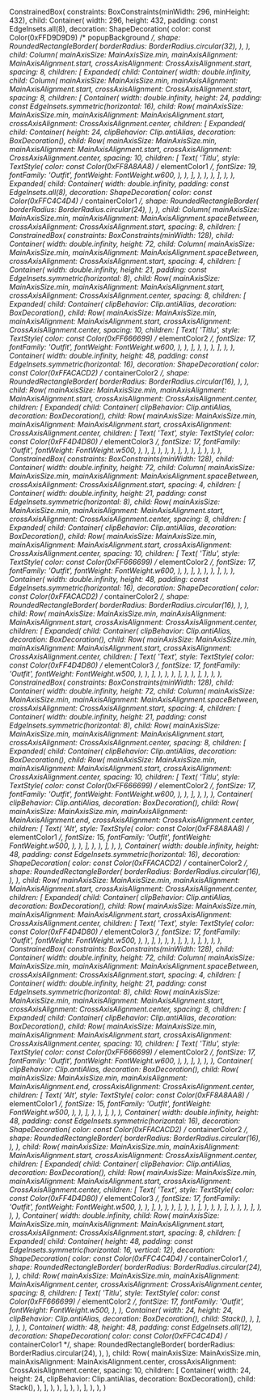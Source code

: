 ConstrainedBox(
    constraints: BoxConstraints(minWidth: 296, minHeight: 432),
    child: Container(
        width: 296,
        height: 432,
        padding: const EdgeInsets.all(8),
        decoration: ShapeDecoration(
            color: const Color(0xFFD9D9D9) /* popupBackground */,
            shape: RoundedRectangleBorder(
                borderRadius: BorderRadius.circular(32),
            ),
        ),
        child: Column(
            mainAxisSize: MainAxisSize.min,
            mainAxisAlignment: MainAxisAlignment.start,
            crossAxisAlignment: CrossAxisAlignment.start,
            spacing: 8,
            children: [
                Expanded(
                    child: Container(
                        width: double.infinity,
                        child: Column(
                            mainAxisSize: MainAxisSize.min,
                            mainAxisAlignment: MainAxisAlignment.start,
                            crossAxisAlignment: CrossAxisAlignment.start,
                            spacing: 8,
                            children: [
                                Container(
                                    width: double.infinity,
                                    height: 24,
                                    padding: const EdgeInsets.symmetric(horizontal: 16),
                                    child: Row(
                                        mainAxisSize: MainAxisSize.min,
                                        mainAxisAlignment: MainAxisAlignment.start,
                                        crossAxisAlignment: CrossAxisAlignment.center,
                                        children: [
                                            Expanded(
                                                child: Container(
                                                    height: 24,
                                                    clipBehavior: Clip.antiAlias,
                                                    decoration: BoxDecoration(),
                                                    child: Row(
                                                        mainAxisSize: MainAxisSize.min,
                                                        mainAxisAlignment: MainAxisAlignment.start,
                                                        crossAxisAlignment: CrossAxisAlignment.center,
                                                        spacing: 10,
                                                        children: [
                                                            Text(
                                                                'Titlu',
                                                                style: TextStyle(
                                                                    color: const Color(0xFF8A8AA8) /* elementColor1 */,
                                                                    fontSize: 19,
                                                                    fontFamily: 'Outfit',
                                                                    fontWeight: FontWeight.w600,
                                                                ),
                                                            ),
                                                        ],
                                                    ),
                                                ),
                                            ),
                                        ],
                                    ),
                                ),
                                Expanded(
                                    child: Container(
                                        width: double.infinity,
                                        padding: const EdgeInsets.all(8),
                                        decoration: ShapeDecoration(
                                            color: const Color(0xFFC4C4D4) /* containerColor1 */,
                                            shape: RoundedRectangleBorder(
                                                borderRadius: BorderRadius.circular(24),
                                            ),
                                        ),
                                        child: Column(
                                            mainAxisSize: MainAxisSize.min,
                                            mainAxisAlignment: MainAxisAlignment.spaceBetween,
                                            crossAxisAlignment: CrossAxisAlignment.start,
                                            spacing: 8,
                                            children: [
                                                ConstrainedBox(
                                                    constraints: BoxConstraints(minWidth: 128),
                                                    child: Container(
                                                        width: double.infinity,
                                                        height: 72,
                                                        child: Column(
                                                            mainAxisSize: MainAxisSize.min,
                                                            mainAxisAlignment: MainAxisAlignment.spaceBetween,
                                                            crossAxisAlignment: CrossAxisAlignment.start,
                                                            spacing: 4,
                                                            children: [
                                                                Container(
                                                                    width: double.infinity,
                                                                    height: 21,
                                                                    padding: const EdgeInsets.symmetric(horizontal: 8),
                                                                    child: Row(
                                                                        mainAxisSize: MainAxisSize.min,
                                                                        mainAxisAlignment: MainAxisAlignment.start,
                                                                        crossAxisAlignment: CrossAxisAlignment.center,
                                                                        spacing: 8,
                                                                        children: [
                                                                            Expanded(
                                                                                child: Container(
                                                                                    clipBehavior: Clip.antiAlias,
                                                                                    decoration: BoxDecoration(),
                                                                                    child: Row(
                                                                                        mainAxisSize: MainAxisSize.min,
                                                                                        mainAxisAlignment: MainAxisAlignment.start,
                                                                                        crossAxisAlignment: CrossAxisAlignment.center,
                                                                                        spacing: 10,
                                                                                        children: [
                                                                                            Text(
                                                                                                'Titlu',
                                                                                                style: TextStyle(
                                                                                                    color: const Color(0xFF666699) /* elementColor2 */,
                                                                                                    fontSize: 17,
                                                                                                    fontFamily: 'Outfit',
                                                                                                    fontWeight: FontWeight.w600,
                                                                                                ),
                                                                                            ),
                                                                                        ],
                                                                                    ),
                                                                                ),
                                                                            ),
                                                                        ],
                                                                    ),
                                                                ),
                                                                Container(
                                                                    width: double.infinity,
                                                                    height: 48,
                                                                    padding: const EdgeInsets.symmetric(horizontal: 16),
                                                                    decoration: ShapeDecoration(
                                                                        color: const Color(0xFFACACD2) /* containerColor2 */,
                                                                        shape: RoundedRectangleBorder(
                                                                            borderRadius: BorderRadius.circular(16),
                                                                        ),
                                                                    ),
                                                                    child: Row(
                                                                        mainAxisSize: MainAxisSize.min,
                                                                        mainAxisAlignment: MainAxisAlignment.start,
                                                                        crossAxisAlignment: CrossAxisAlignment.center,
                                                                        children: [
                                                                            Expanded(
                                                                                child: Container(
                                                                                    clipBehavior: Clip.antiAlias,
                                                                                    decoration: BoxDecoration(),
                                                                                    child: Row(
                                                                                        mainAxisSize: MainAxisSize.min,
                                                                                        mainAxisAlignment: MainAxisAlignment.start,
                                                                                        crossAxisAlignment: CrossAxisAlignment.center,
                                                                                        children: [
                                                                                            Text(
                                                                                                'Text',
                                                                                                style: TextStyle(
                                                                                                    color: const Color(0xFF4D4D80) /* elementColor3 */,
                                                                                                    fontSize: 17,
                                                                                                    fontFamily: 'Outfit',
                                                                                                    fontWeight: FontWeight.w500,
                                                                                                ),
                                                                                            ),
                                                                                        ],
                                                                                    ),
                                                                                ),
                                                                            ),
                                                                        ],
                                                                    ),
                                                                ),
                                                            ],
                                                        ),
                                                    ),
                                                ),
                                                ConstrainedBox(
                                                    constraints: BoxConstraints(minWidth: 128),
                                                    child: Container(
                                                        width: double.infinity,
                                                        height: 72,
                                                        child: Column(
                                                            mainAxisSize: MainAxisSize.min,
                                                            mainAxisAlignment: MainAxisAlignment.spaceBetween,
                                                            crossAxisAlignment: CrossAxisAlignment.start,
                                                            spacing: 4,
                                                            children: [
                                                                Container(
                                                                    width: double.infinity,
                                                                    height: 21,
                                                                    padding: const EdgeInsets.symmetric(horizontal: 8),
                                                                    child: Row(
                                                                        mainAxisSize: MainAxisSize.min,
                                                                        mainAxisAlignment: MainAxisAlignment.start,
                                                                        crossAxisAlignment: CrossAxisAlignment.center,
                                                                        spacing: 8,
                                                                        children: [
                                                                            Expanded(
                                                                                child: Container(
                                                                                    clipBehavior: Clip.antiAlias,
                                                                                    decoration: BoxDecoration(),
                                                                                    child: Row(
                                                                                        mainAxisSize: MainAxisSize.min,
                                                                                        mainAxisAlignment: MainAxisAlignment.start,
                                                                                        crossAxisAlignment: CrossAxisAlignment.center,
                                                                                        spacing: 10,
                                                                                        children: [
                                                                                            Text(
                                                                                                'Titlu',
                                                                                                style: TextStyle(
                                                                                                    color: const Color(0xFF666699) /* elementColor2 */,
                                                                                                    fontSize: 17,
                                                                                                    fontFamily: 'Outfit',
                                                                                                    fontWeight: FontWeight.w600,
                                                                                                ),
                                                                                            ),
                                                                                        ],
                                                                                    ),
                                                                                ),
                                                                            ),
                                                                        ],
                                                                    ),
                                                                ),
                                                                Container(
                                                                    width: double.infinity,
                                                                    height: 48,
                                                                    padding: const EdgeInsets.symmetric(horizontal: 16),
                                                                    decoration: ShapeDecoration(
                                                                        color: const Color(0xFFACACD2) /* containerColor2 */,
                                                                        shape: RoundedRectangleBorder(
                                                                            borderRadius: BorderRadius.circular(16),
                                                                        ),
                                                                    ),
                                                                    child: Row(
                                                                        mainAxisSize: MainAxisSize.min,
                                                                        mainAxisAlignment: MainAxisAlignment.start,
                                                                        crossAxisAlignment: CrossAxisAlignment.center,
                                                                        children: [
                                                                            Expanded(
                                                                                child: Container(
                                                                                    clipBehavior: Clip.antiAlias,
                                                                                    decoration: BoxDecoration(),
                                                                                    child: Row(
                                                                                        mainAxisSize: MainAxisSize.min,
                                                                                        mainAxisAlignment: MainAxisAlignment.start,
                                                                                        crossAxisAlignment: CrossAxisAlignment.center,
                                                                                        children: [
                                                                                            Text(
                                                                                                'Text',
                                                                                                style: TextStyle(
                                                                                                    color: const Color(0xFF4D4D80) /* elementColor3 */,
                                                                                                    fontSize: 17,
                                                                                                    fontFamily: 'Outfit',
                                                                                                    fontWeight: FontWeight.w500,
                                                                                                ),
                                                                                            ),
                                                                                        ],
                                                                                    ),
                                                                                ),
                                                                            ),
                                                                        ],
                                                                    ),
                                                                ),
                                                            ],
                                                        ),
                                                    ),
                                                ),
                                                ConstrainedBox(
                                                    constraints: BoxConstraints(minWidth: 128),
                                                    child: Container(
                                                        width: double.infinity,
                                                        height: 72,
                                                        child: Column(
                                                            mainAxisSize: MainAxisSize.min,
                                                            mainAxisAlignment: MainAxisAlignment.spaceBetween,
                                                            crossAxisAlignment: CrossAxisAlignment.start,
                                                            spacing: 4,
                                                            children: [
                                                                Container(
                                                                    width: double.infinity,
                                                                    height: 21,
                                                                    padding: const EdgeInsets.symmetric(horizontal: 8),
                                                                    child: Row(
                                                                        mainAxisSize: MainAxisSize.min,
                                                                        mainAxisAlignment: MainAxisAlignment.start,
                                                                        crossAxisAlignment: CrossAxisAlignment.center,
                                                                        spacing: 8,
                                                                        children: [
                                                                            Expanded(
                                                                                child: Container(
                                                                                    clipBehavior: Clip.antiAlias,
                                                                                    decoration: BoxDecoration(),
                                                                                    child: Row(
                                                                                        mainAxisSize: MainAxisSize.min,
                                                                                        mainAxisAlignment: MainAxisAlignment.start,
                                                                                        crossAxisAlignment: CrossAxisAlignment.center,
                                                                                        spacing: 10,
                                                                                        children: [
                                                                                            Text(
                                                                                                'Titlu',
                                                                                                style: TextStyle(
                                                                                                    color: const Color(0xFF666699) /* elementColor2 */,
                                                                                                    fontSize: 17,
                                                                                                    fontFamily: 'Outfit',
                                                                                                    fontWeight: FontWeight.w600,
                                                                                                ),
                                                                                            ),
                                                                                        ],
                                                                                    ),
                                                                                ),
                                                                            ),
                                                                            Container(
                                                                                clipBehavior: Clip.antiAlias,
                                                                                decoration: BoxDecoration(),
                                                                                child: Row(
                                                                                    mainAxisSize: MainAxisSize.min,
                                                                                    mainAxisAlignment: MainAxisAlignment.end,
                                                                                    crossAxisAlignment: CrossAxisAlignment.center,
                                                                                    children: [
                                                                                        Text(
                                                                                            'Alt',
                                                                                            style: TextStyle(
                                                                                                color: const Color(0xFF8A8AA8) /* elementColor1 */,
                                                                                                fontSize: 15,
                                                                                                fontFamily: 'Outfit',
                                                                                                fontWeight: FontWeight.w500,
                                                                                            ),
                                                                                        ),
                                                                                    ],
                                                                                ),
                                                                            ),
                                                                        ],
                                                                    ),
                                                                ),
                                                                Container(
                                                                    width: double.infinity,
                                                                    height: 48,
                                                                    padding: const EdgeInsets.symmetric(horizontal: 16),
                                                                    decoration: ShapeDecoration(
                                                                        color: const Color(0xFFACACD2) /* containerColor2 */,
                                                                        shape: RoundedRectangleBorder(
                                                                            borderRadius: BorderRadius.circular(16),
                                                                        ),
                                                                    ),
                                                                    child: Row(
                                                                        mainAxisSize: MainAxisSize.min,
                                                                        mainAxisAlignment: MainAxisAlignment.start,
                                                                        crossAxisAlignment: CrossAxisAlignment.center,
                                                                        children: [
                                                                            Expanded(
                                                                                child: Container(
                                                                                    clipBehavior: Clip.antiAlias,
                                                                                    decoration: BoxDecoration(),
                                                                                    child: Row(
                                                                                        mainAxisSize: MainAxisSize.min,
                                                                                        mainAxisAlignment: MainAxisAlignment.start,
                                                                                        crossAxisAlignment: CrossAxisAlignment.center,
                                                                                        children: [
                                                                                            Text(
                                                                                                'Text',
                                                                                                style: TextStyle(
                                                                                                    color: const Color(0xFF4D4D80) /* elementColor3 */,
                                                                                                    fontSize: 17,
                                                                                                    fontFamily: 'Outfit',
                                                                                                    fontWeight: FontWeight.w500,
                                                                                                ),
                                                                                            ),
                                                                                        ],
                                                                                    ),
                                                                                ),
                                                                            ),
                                                                        ],
                                                                    ),
                                                                ),
                                                            ],
                                                        ),
                                                    ),
                                                ),
                                                ConstrainedBox(
                                                    constraints: BoxConstraints(minWidth: 128),
                                                    child: Container(
                                                        width: double.infinity,
                                                        height: 72,
                                                        child: Column(
                                                            mainAxisSize: MainAxisSize.min,
                                                            mainAxisAlignment: MainAxisAlignment.spaceBetween,
                                                            crossAxisAlignment: CrossAxisAlignment.start,
                                                            spacing: 4,
                                                            children: [
                                                                Container(
                                                                    width: double.infinity,
                                                                    height: 21,
                                                                    padding: const EdgeInsets.symmetric(horizontal: 8),
                                                                    child: Row(
                                                                        mainAxisSize: MainAxisSize.min,
                                                                        mainAxisAlignment: MainAxisAlignment.start,
                                                                        crossAxisAlignment: CrossAxisAlignment.center,
                                                                        spacing: 8,
                                                                        children: [
                                                                            Expanded(
                                                                                child: Container(
                                                                                    clipBehavior: Clip.antiAlias,
                                                                                    decoration: BoxDecoration(),
                                                                                    child: Row(
                                                                                        mainAxisSize: MainAxisSize.min,
                                                                                        mainAxisAlignment: MainAxisAlignment.start,
                                                                                        crossAxisAlignment: CrossAxisAlignment.center,
                                                                                        spacing: 10,
                                                                                        children: [
                                                                                            Text(
                                                                                                'Titlu',
                                                                                                style: TextStyle(
                                                                                                    color: const Color(0xFF666699) /* elementColor2 */,
                                                                                                    fontSize: 17,
                                                                                                    fontFamily: 'Outfit',
                                                                                                    fontWeight: FontWeight.w600,
                                                                                                ),
                                                                                            ),
                                                                                        ],
                                                                                    ),
                                                                                ),
                                                                            ),
                                                                            Container(
                                                                                clipBehavior: Clip.antiAlias,
                                                                                decoration: BoxDecoration(),
                                                                                child: Row(
                                                                                    mainAxisSize: MainAxisSize.min,
                                                                                    mainAxisAlignment: MainAxisAlignment.end,
                                                                                    crossAxisAlignment: CrossAxisAlignment.center,
                                                                                    children: [
                                                                                        Text(
                                                                                            'Alt',
                                                                                            style: TextStyle(
                                                                                                color: const Color(0xFF8A8AA8) /* elementColor1 */,
                                                                                                fontSize: 15,
                                                                                                fontFamily: 'Outfit',
                                                                                                fontWeight: FontWeight.w500,
                                                                                            ),
                                                                                        ),
                                                                                    ],
                                                                                ),
                                                                            ),
                                                                        ],
                                                                    ),
                                                                ),
                                                                Container(
                                                                    width: double.infinity,
                                                                    height: 48,
                                                                    padding: const EdgeInsets.symmetric(horizontal: 16),
                                                                    decoration: ShapeDecoration(
                                                                        color: const Color(0xFFACACD2) /* containerColor2 */,
                                                                        shape: RoundedRectangleBorder(
                                                                            borderRadius: BorderRadius.circular(16),
                                                                        ),
                                                                    ),
                                                                    child: Row(
                                                                        mainAxisSize: MainAxisSize.min,
                                                                        mainAxisAlignment: MainAxisAlignment.start,
                                                                        crossAxisAlignment: CrossAxisAlignment.center,
                                                                        children: [
                                                                            Expanded(
                                                                                child: Container(
                                                                                    clipBehavior: Clip.antiAlias,
                                                                                    decoration: BoxDecoration(),
                                                                                    child: Row(
                                                                                        mainAxisSize: MainAxisSize.min,
                                                                                        mainAxisAlignment: MainAxisAlignment.start,
                                                                                        crossAxisAlignment: CrossAxisAlignment.center,
                                                                                        children: [
                                                                                            Text(
                                                                                                'Text',
                                                                                                style: TextStyle(
                                                                                                    color: const Color(0xFF4D4D80) /* elementColor3 */,
                                                                                                    fontSize: 17,
                                                                                                    fontFamily: 'Outfit',
                                                                                                    fontWeight: FontWeight.w500,
                                                                                                ),
                                                                                            ),
                                                                                        ],
                                                                                    ),
                                                                                ),
                                                                            ),
                                                                        ],
                                                                    ),
                                                                ),
                                                            ],
                                                        ),
                                                    ),
                                                ),
                                            ],
                                        ),
                                    ),
                                ),
                            ],
                        ),
                    ),
                ),
                Container(
                    width: double.infinity,
                    child: Row(
                        mainAxisSize: MainAxisSize.min,
                        mainAxisAlignment: MainAxisAlignment.start,
                        crossAxisAlignment: CrossAxisAlignment.start,
                        spacing: 8,
                        children: [
                            Expanded(
                                child: Container(
                                    height: 48,
                                    padding: const EdgeInsets.symmetric(horizontal: 16, vertical: 12),
                                    decoration: ShapeDecoration(
                                        color: const Color(0xFFC4C4D4) /* containerColor1 */,
                                        shape: RoundedRectangleBorder(
                                            borderRadius: BorderRadius.circular(24),
                                        ),
                                    ),
                                    child: Row(
                                        mainAxisSize: MainAxisSize.min,
                                        mainAxisAlignment: MainAxisAlignment.center,
                                        crossAxisAlignment: CrossAxisAlignment.center,
                                        spacing: 8,
                                        children: [
                                            Text(
                                                'Titlu',
                                                style: TextStyle(
                                                    color: const Color(0xFF666699) /* elementColor2 */,
                                                    fontSize: 17,
                                                    fontFamily: 'Outfit',
                                                    fontWeight: FontWeight.w500,
                                                ),
                                            ),
                                            Container(
                                                width: 24,
                                                height: 24,
                                                clipBehavior: Clip.antiAlias,
                                                decoration: BoxDecoration(),
                                                child: Stack(),
                                            ),
                                        ],
                                    ),
                                ),
                            ),
                            Container(
                                width: 48,
                                height: 48,
                                padding: const EdgeInsets.all(12),
                                decoration: ShapeDecoration(
                                    color: const Color(0xFFC4C4D4) /* containerColor1 */,
                                    shape: RoundedRectangleBorder(
                                        borderRadius: BorderRadius.circular(24),
                                    ),
                                ),
                                child: Row(
                                    mainAxisSize: MainAxisSize.min,
                                    mainAxisAlignment: MainAxisAlignment.center,
                                    crossAxisAlignment: CrossAxisAlignment.center,
                                    spacing: 10,
                                    children: [
                                        Container(
                                            width: 24,
                                            height: 24,
                                            clipBehavior: Clip.antiAlias,
                                            decoration: BoxDecoration(),
                                            child: Stack(),
                                        ),
                                    ],
                                ),
                            ),
                        ],
                    ),
                ),
            ],
        ),
    ),
)